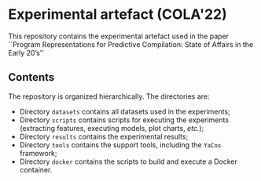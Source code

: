 # Experimental artefact (COLA'22)

This repository contains the experimental artefact used in the paper ``Program Representations for Predictive Compilation: State of Affairs in the Early 20’s''

## Contents

The repository is organized hierarchically. The directories are:
- Directory `datasets` contains all datasets used in the experiments;
- Directory `scripts` contains scripts for executing the experiments (extracting features, executing models, plot charts, *etc.*);
- Directory `results` contains the experimental results;
- Directory `tools` contains the support tools, including the `YaCos` framework;
- Directory `docker` contains the scripts to build and execute a Docker container.  
